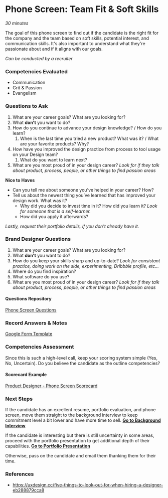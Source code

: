# Phone Screen: Team Fit & Soft Skills

*30 minutes*

The goal of this phone screen to find out if the candidate is the right fit for the company and the team based on soft skills, potential interest, and communication skills. It's also important to understand what they're passionate about and if it aligns with our goals.

*Can be conducted by a recruiter*

### Competencies Evaluated
- Communication
- Grit & Passion
- Evangelism


### Questions to Ask
1. What are your career goals? What are you looking for?
2. What **don't** you want to do?
3. How do you continue to advance your design knowledge? / How do you learn?
   1. When is the last time you tried a new product? What was it? / What are your favorite products? Why?
4. How have you improved the design practice from process to tool usage on your Design team? 
   1. What do you want to learn next?
5. What are you most proud of in your design career? *Look for if they talk about product, process, people, or other things to find passion areas*

**Nice to Haves**
* Can you tell me about someone you’ve helped in your career? How?
* Tell us about the newest thing you’ve learned that has improved your design work. What was it? 
  * Why did you decide to invest time in it? How did you learn it? *Look for someone that is a self-learner.* 
  * How did you apply it afterwards? 

*Lastly, request their portfolio details, if you don't already have it.*


### Brand Designer Questions
1. What are your career goals? What are you looking for?
2. What **don't** you want to do?
3. How do you keep your skills sharp and up-to-date? *Look for consistant practice, doing work on the side, experimenting, Dribbble profile, etc...*
4. Where do you find inspiration?
5. What software do you use?
6. What are you most proud of in your design career? *Look for if they talk about product, process, people, or other things to find passion areas*


#### Questions Repository
[Phone Screen Questions](https://airtable.com/shrvBFqHchiECVWve)

### Record Answers & Notes
[Google Form Template](https://docs.google.com/forms/d/1phyTKaGiuMlIBWlwB5ItPiSCxJcCisfAcHBRQ0TDJy8/edit)


### Competencies Assessment
Since this is such a high-level call, keep your scoring system simple (Yes, No, Uncertain). Do you believe the candidate as the outline competencies?

#### Scorecard Example
[Product Designer - Phone Screen Scorecard](../assets/Product-Designer-Phone-Screener-Scorecard.pdf)


### Next Steps
If the candidate has an excellent resume, portfolio evaluation, and phone screen, move them straight to the background interview to keep commitment level a bit lower and have more time to sell.
**[Go to Background Interview](background-interview.md)**

If the candidate is interesting but there is still uncertainty in some areas, proceed with the portfolio presentation to get additional depth of their capabilities.
**[Go to Portfolio Presentation](portfolio-presentation.md)**

Otherwise, pass on the candidate and email them thanking them for their time.



### References
- https://uxdesign.cc/five-things-to-look-out-for-when-hiring-a-designer-eb288879cca8